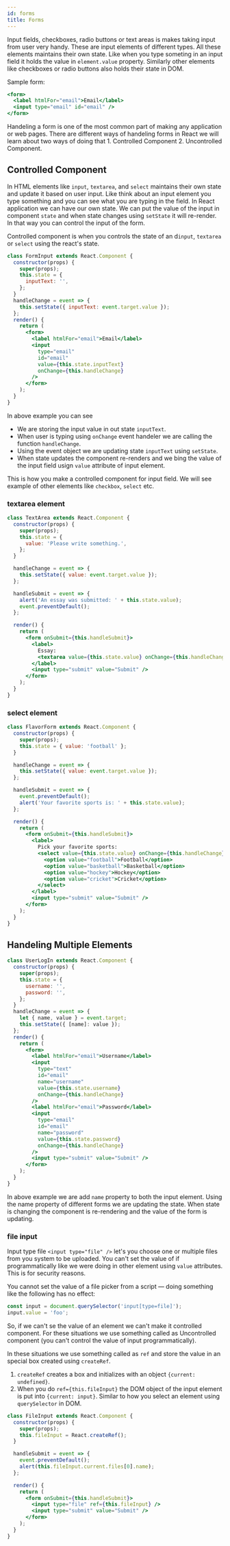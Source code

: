 ```yaml
---
id: forms
title: Forms
---
```


Input fields, checkboxes, radio buttons or text areas is makes taking input from user very handy. These are input elements of different types. All these elements maintains their own state. Like when you type someting in an input field it holds the value in `element.value` property. Similarly other elements like checkboxes or radio buttons also holds their state in DOM.

Sample form:

```jsx
<form>
  <label htmlFor="email">Email</label>
  <input type="email" id="email" />
</form>
```

Handeling a form is one of the most common part of making any application or web pages. There are different ways of handeling forms in React we will learn about two ways of doing that 1. Controlled Component 2. Uncontrolled Component.

## Controlled Component

In HTML elements like `input`, `textarea`, and `select` maintains their own state and update it based on user input. Like think about an input element you type something and you can see what you are typing in the field. In React application we can have our own state. We can put the value of the input in component `state` and when state changes using `setState` it will re-render. In that way you can control the input of the form.

Controlled component is when you controls the state of an d`input`, `textarea` or `select` using the react's state.

```jsx
class FormInput extends React.Component {
  constructor(props) {
    super(props);
    this.state = {
      inputText: '',
    };
  }
  handleChange = event => {
    this.setState({ inputText: event.target.value });
  };
  render() {
    return (
      <form>
        <label htmlFor="email">Email</label>
        <input
          type="email"
          id="email"
          value={this.state.inputText}
          onChange={this.handleChange}
        />
      </form>
    );
  }
}
```

In above example you can see

- We are storing the input value in out state `inputText`.
- When user is typing using `onChange` event handeler we are calling the function `handleChange`.
- Using the event object we are updating state `inputText` using `setState`.
- When state updates the component re-renders and we bing the value of the input field usign `value` attribute of input element.

This is how you make a controlled component for input field. We will see example of other elements like `checkbox`, `select` etc.

### textarea element

```jsx
class TextArea extends React.Component {
  constructor(props) {
    super(props);
    this.state = {
      value: 'Please write something.',
    };
  }

  handleChange = event => {
    this.setState({ value: event.target.value });
  };

  handleSubmit = event => {
    alert('An essay was submitted: ' + this.state.value);
    event.preventDefault();
  };

  render() {
    return (
      <form onSubmit={this.handleSubmit}>
        <label>
          Essay:
          <textarea value={this.state.value} onChange={this.handleChange} />
        </label>
        <input type="submit" value="Submit" />
      </form>
    );
  }
}
```

### select element

```jsx
class FlavorForm extends React.Component {
  constructor(props) {
    super(props);
    this.state = { value: 'football' };
  }

  handleChange = event => {
    this.setState({ value: event.target.value });
  };

  handleSubmit = event => {
    event.preventDefault();
    alert('Your favorite sports is: ' + this.state.value);
  };

  render() {
    return (
      <form onSubmit={this.handleSubmit}>
        <label>
          Pick your favorite sports:
          <select value={this.state.value} onChange={this.handleChange}>
            <option value="football">Football</option>
            <option value="basketball">Basketball</option>
            <option value="hockey">Hockey</option>
            <option value="cricket">Cricket</option>
          </select>
        </label>
        <input type="submit" value="Submit" />
      </form>
    );
  }
}
```

## Handeling Multiple Elements

```jsx
class UserLogIn extends React.Component {
  constructor(props) {
    super(props);
    this.state = {
      username: '',
      password: '',
    };
  }
  handleChange = event => {
    let { name, value } = event.target;
    this.setState({ [name]: value });
  };
  render() {
    return (
      <form>
        <label htmlFor="email">Username</label>
        <input
          type="text"
          id="email"
          name="username"
          value={this.state.username}
          onChange={this.handleChange}
        />
        <label htmlFor="email">Password</label>
        <input
          type="email"
          id="email"
          name="password"
          value={this.state.password}
          onChange={this.handleChange}
        />
        <input type="submit" value="Submit" />
      </form>
    );
  }
}
```

In above example we are add `name` property to both the input element. Using the name property of different forms we are updating the state. When state is changing the component is re-rendering and the value of the form is updating.

### file input

Input type file `<input type="file" />` let's you choose one or multiple files from you system to be uploaded. You can't set the value of if programmatically like we were doing in other element using `value` attributes. This is for security reasons.

You cannot set the value of a file picker from a script — doing something like the following has no effect:

```js
const input = document.querySelector('input[type=file]');
input.value = 'foo';
```

So, if we can't se the value of an element we can't make it controlled component. For these situations we use something called as Uncontrolled component (you can't control the value of input programmatically).

In these situations we use something called as `ref` and store the value in an special box created using `createRef`.

1. `createRef` creates a box and initializes with an object `{current: undefined}`.
2. When you do `ref={this.fileInput}` the DOM object of the input element is put into `{current: input}`. Similar to how you select an element using `querySelector` in DOM.

```jsx
class FileInput extends React.Component {
  constructor(props) {
    super(props);
    this.fileInput = React.createRef();
  }

  handleSubmit = event => {
    event.preventDefault();
    alert(this.fileInput.current.files[0].name);
  };

  render() {
    return (
      <form onSubmit={this.handleSubmit}>
        <input type="file" ref={this.fileInput} />
        <input type="submit" value="Submit" />
      </form>
    );
  }
}
```

